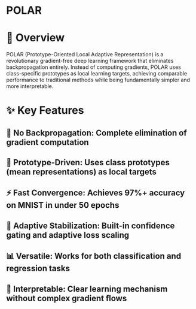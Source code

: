 # POLAR

# 🌟 Overview
POLAR (Prototype-Oriented Local Adaptive Representation) is a revolutionary gradient-free deep learning framework that eliminates backpropagation entirely. Instead of computing gradients, POLAR uses class-specific prototypes as local learning targets, achieving comparable performance to traditional methods while being fundamentally simpler and more interpretable.

# ✨ Key Features

## 🚫 No Backpropagation: Complete elimination of gradient computation

## 🎯 Prototype-Driven: Uses class prototypes (mean representations) as local targets

## ⚡ Fast Convergence: Achieves 97%+ accuracy on MNIST in under 50 epochs

## 🔧 Adaptive Stabilization: Built-in confidence gating and adaptive loss scaling

## 📊 Versatile: Works for both classification and regression tasks

## 🧠 Interpretable: Clear learning mechanism without complex gradient flows

